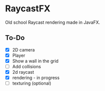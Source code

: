 # RaycastFX
Old school Raycast rendering made in JavaFX.

## To-Do
- [x] 2D camera
- [x] Player 
- [x] Show a wall in the grid
- [ ] Add collisions
- [x] 2d raycast
- [x] rendering - in progress
- [ ] texturing (optional)